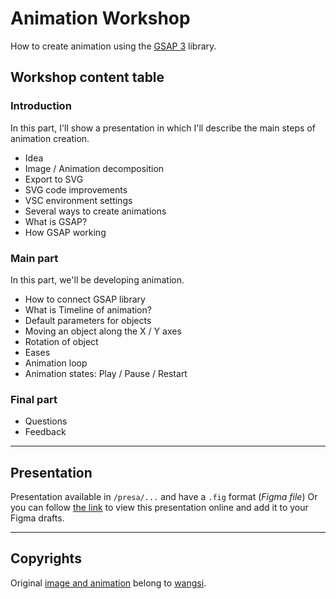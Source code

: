 # Animation Workshop
How to create animation using the [GSAP 3](https://greensock.com/3/) library.

## Workshop content table

### Introduction

In this part, I'll show a presentation in which I'll describe the main steps of animation creation.

- Idea
- Image / Animation decomposition
- Export to SVG
- SVG code improvements
- VSC environment settings
- Several ways to create animations
- What is GSAP?
- How GSAP working

### Main part

In this part, we'll be developing animation.

- How to connect GSAP library
- What is Timeline of animation?
- Default parameters for objects
- Moving an object along the X / Y axes
- Rotation of object
- Eases
- Animation loop
- Animation states: Play / Pause / Restart

### Final part
- Questions
- Feedback

---

## Presentation
Presentation available in `/presa/...` and have a `.fig` format (*Figma file*)
Or you can follow [the link](https://greensock.com/3/) to view this presentation online and add it to your Figma drafts.

---

## Copyrights
Original [image and animation](https://dribbble.com/shots/3425605-Loading) belong to [wangsi](https://dribbble.com/simaizi4568).